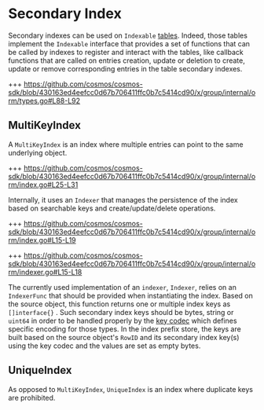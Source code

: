 # Secondary Index

Secondary indexes can be used on `Indexable` [tables](01_table.md). Indeed, those tables implement the `Indexable`
interface that provides a set of functions that can be called by indexes to register and interact with the tables, like
callback functions that are called on entries creation, update or deletion to create, update or remove corresponding
entries in the table secondary indexes.

+++ https://github.com/cosmos/cosmos-sdk/blob/430163ed4eefcc0d67b706411ffc0b7c5414cd90/x/group/internal/orm/types.go#L88-L92

## MultiKeyIndex

A `MultiKeyIndex` is an index where multiple entries can point to the same underlying object.

+++ https://github.com/cosmos/cosmos-sdk/blob/430163ed4eefcc0d67b706411ffc0b7c5414cd90/x/group/internal/orm/index.go#L25-L31

Internally, it uses an `Indexer` that manages the persistence of the index based on searchable keys and
create/update/delete operations.

+++ https://github.com/cosmos/cosmos-sdk/blob/430163ed4eefcc0d67b706411ffc0b7c5414cd90/x/group/internal/orm/index.go#L15-L19

+++ https://github.com/cosmos/cosmos-sdk/blob/430163ed4eefcc0d67b706411ffc0b7c5414cd90/x/group/internal/orm/indexer.go#L15-L18

The currently used implementation of an `indexer`, `Indexer`, relies on an `IndexerFunc` that should be provided when
instantiating the index. Based on the source object, this function returns one or multiple index keys as `[]interface{}`
. Such secondary index keys should be bytes, string or `uint64` in order to be handled properly by
the [key codec](01_table.md#key-codec) which defines specific encoding for those types. In the index prefix store, the
keys are built based on the source object's `RowID` and its secondary index key(s) using the key codec and the values
are set as empty bytes.

## UniqueIndex

As opposed to `MultiKeyIndex`, `UniqueIndex` is an index where duplicate keys are prohibited.
